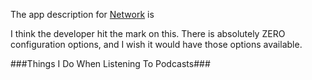 <!--{PublishedOn:"",Title:"Network Podcast App Review",Intro:"A new podcast app showed up for iPhone and iOS 7. I'm a big podcast listener. Here's my review of this app that's not yet a month old."}-->

The app description for [Network](http://networkapp.net) is

> 

I think the developer hit the mark on this. There is absolutely ZERO configuration options, and I wish it would have those options available.

###Things I Do When Listening To Podcasts###
